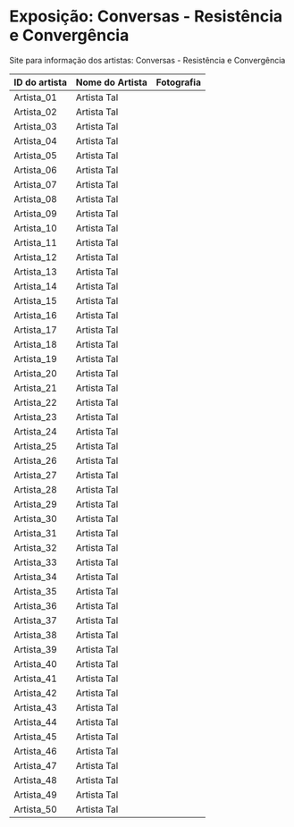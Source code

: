 # Exposição: Conversas - Resistência e Convergência
Site para informação dos artistas: Conversas - Resistência e Convergência

| ID do artista | Nome do Artista | Fotografia |
| --- | --- | --- |
| Artista_01 | Artista Tal | |
| Artista_02 | Artista Tal | |
| Artista_03 | Artista Tal | |
| Artista_04 | Artista Tal | |
| Artista_05 | Artista Tal | |
| Artista_06 | Artista Tal | |
| Artista_07 | Artista Tal | |
| Artista_08 | Artista Tal | |
| Artista_09 | Artista Tal | |
| Artista_10 | Artista Tal | |
| Artista_11 | Artista Tal | |
| Artista_12 | Artista Tal | |
| Artista_13 | Artista Tal | |
| Artista_14 | Artista Tal | |
| Artista_15 | Artista Tal | |
| Artista_16 | Artista Tal | |
| Artista_17 | Artista Tal | |
| Artista_18 | Artista Tal | |
| Artista_19 | Artista Tal | |
| Artista_20 | Artista Tal | |
| Artista_21 | Artista Tal | |
| Artista_22 | Artista Tal | |
| Artista_23 | Artista Tal | |
| Artista_24 | Artista Tal | |
| Artista_25 | Artista Tal | |
| Artista_26 | Artista Tal | |
| Artista_27 | Artista Tal | |
| Artista_28 | Artista Tal | |
| Artista_29 | Artista Tal | |
| Artista_30 | Artista Tal | |
| Artista_31 | Artista Tal | |
| Artista_32 | Artista Tal | |
| Artista_33 | Artista Tal | |
| Artista_34 | Artista Tal | |
| Artista_35 | Artista Tal | |
| Artista_36 | Artista Tal | |
| Artista_37 | Artista Tal | |
| Artista_38 | Artista Tal | |
| Artista_39 | Artista Tal | |
| Artista_40 | Artista Tal | |
| Artista_41 | Artista Tal | |
| Artista_42 | Artista Tal | |
| Artista_43 | Artista Tal | |
| Artista_44 | Artista Tal | |
| Artista_45 | Artista Tal | |
| Artista_46 | Artista Tal | |
| Artista_47 | Artista Tal | |
| Artista_48 | Artista Tal | |
| Artista_49 | Artista Tal | |
| Artista_50 | Artista Tal | |